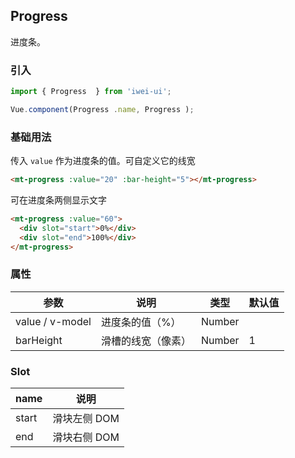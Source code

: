 ## Progress
进度条。

### 引入
```javascript
import { Progress  } from 'iwei-ui';

Vue.component(Progress .name, Progress );
```

### 基础用法
传入 `value` 作为进度条的值。可自定义它的线宽
```html
<mt-progress :value="20" :bar-height="5"></mt-progress>
```

可在进度条两侧显示文字
```html
<mt-progress :value="60">
  <div slot="start">0%</div>
  <div slot="end">100%</div>
</mt-progress>
```

### 属性
| 参数            | 说明                                       | 类型                         | 默认值       |
|-------------------|-------------------------------|--------------------|---------------|
| value / v-model   | 进度条的值（%）   | Number        |        |
| barHeight | 滑槽的线宽（像素） | Number          | 1          |

### Slot
| name            | 说明                                     |
|-------------------|---------------------------------------|
| start                | 滑块左侧 DOM     |
| end | 滑块右侧 DOM     |


